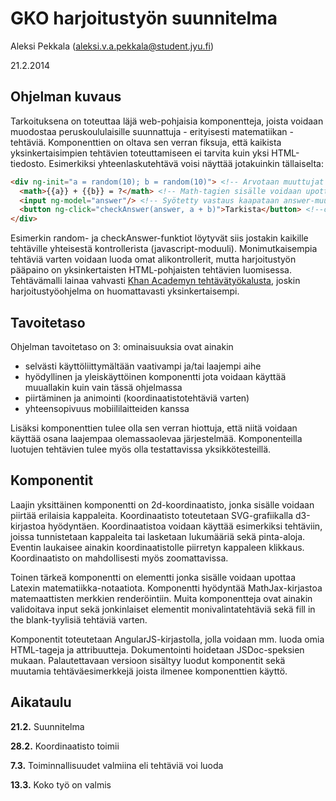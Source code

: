 # GKO harjoitustyön suunnitelma

Aleksi Pekkala (aleksi.v.a.pekkala@student.jyu.fi)

21.2.2014

## Ohjelman kuvaus

Tarkoituksena on toteuttaa läjä web-pohjaisia komponentteja, joista voidaan muodostaa peruskoululaisille suunnattuja - erityisesti matematiikan - tehtäviä. Komponenttien on oltava sen verran fiksuja, että kaikista yksinkertaisimpien tehtävien toteuttamiseen ei tarvita kuin yksi HTML-tiedosto. Esimerkiksi yhteenlaskutehtävä voisi näyttää jotakuinkin tällaiselta:

```html
<div ng-init="a = random(10); b = random(10)"> <!-- Arvotaan muuttujat -->
  <math>{{a}} + {{b}} = ?</math> <!-- Math-tagien sisälle voidaan upottaa Latex-notaatioa -->
  <input ng-model="answer"/> <!-- Syötetty vastaus kaapataan answer-muuttujaan -->
  <button ng-click="checkAnswer(answer, a + b)">Tarkista</button> <!--checkAnswer-funktion parametreja ovat käyttäjän vastaus sekä oikea vastaus   -->
</div>
```

Esimerkin random- ja checkAnswer-funktiot löytyvät siis jostakin kaikille tehtäville yhteisestä kontrollerista (javascript-moduuli). Monimutkaisempia tehtäviä varten voidaan luoda omat alikontrollerit, mutta harjoitustyön pääpaino on yksinkertaisten HTML-pohjaisten tehtävien luomisessa. Tehtävämalli lainaa vahvasti [Khan Academyn tehtävätyökalusta](https://github.com/Khan/khan-exercises), joskin harjoitustyöohjelma on huomattavasti yksinkertaisempi.


## Tavoitetaso

Ohjelman tavoitetaso on 3: ominaisuuksia ovat ainakin
* selvästi käyttöliittymältään vaativampi ja/tai laajempi aihe
* hyödyllinen ja yleiskäyttöinen komponentti jota voidaan käyttää muuallakin kuin vain tässä ohjelmassa
* piirtäminen ja animointi (koordinaatistotehtäviä varten)
* yhteensopivuus mobiililaitteiden kanssa

Lisäksi komponenttien tulee olla sen verran hiottuja, että niitä voidaan käyttää osana laajempaa olemassaolevaa järjestelmää. Komponenteilla luotujen tehtävien tulee myös olla testattavissa yksikkötesteillä.

## Komponentit

Laajin yksittäinen komponentti on 2d-koordinaatisto, jonka sisälle voidaan piirtää erilaisia kappaleita. Koordinaatisto toteutetaan SVG-grafiikalla d3-kirjastoa hyödyntäen. Koordinaatistoa voidaan käyttää esimerkiksi tehtäviin, joissa tunnistetaan kappaleita tai lasketaan lukumääriä sekä pinta-aloja. Eventin laukaisee ainakin koordinaatistolle piirretyn kappaleen klikkaus. Koordinaatisto on mahdollisesti myös zoomattavissa.

Toinen tärkeä komponentti on elementti jonka sisälle voidaan upottaa Latexin matematiikka-notaatiota. Komponentti hyödyntää MathJax-kirjastoa matemaattisten merkkien renderöintiin. Muita komponentteja ovat ainakin validoitava input sekä jonkinlaiset elementit monivalintatehtäviä sekä fill in the blank-tyylisiä tehtäviä varten.

Komponentit toteutetaan AngularJS-kirjastolla, jolla voidaan mm. luoda omia HTML-tageja ja attribuutteja. Dokumentointi hoidetaan JSDoc-speksien mukaan. Palautettavaan versioon sisältyy luodut komponentit sekä muutamia tehtäväesimerkkejä joista ilmenee komponenttien käyttö.

## Aikataulu

**21.2.** Suunnitelma

**28.2.** Koordinaatisto toimii

**7.3.** Toiminnallisuudet valmiina eli tehtäviä voi luoda 

**13.3.** Koko työ on valmis
